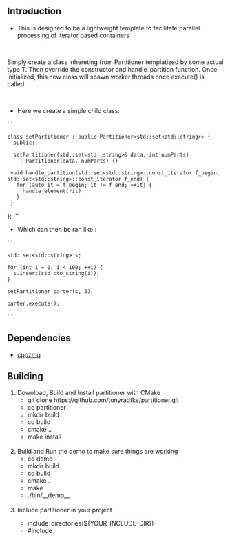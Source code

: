 <h2> Introduction </h2>

  - This is designed to be a lightweight template to facilitate parallel processing of iterator based containers

  <br>

  <p>
    Simply create a class inhereting from Partitioner templatized by some actual type T. Then override the constructor
    and handle_partition function. Once initialized, this new class will spawn worker threads once execute() is called. 
  </p>

  <br>

  - Here we create a simple child class.
  
  '''

    class setPartitioner : public Partitioner<std::set<std::string>> {
      public: 

      setPartitioner(std::set<std::string>& data, int numParts) 
        : Partitioner(data, numParts) {}

     void handle_partition(std::set<std::string>::const_iterator f_begin, std::set<std::string>::const_iterator f_end) {
       for (auto it = f_begin; it != f_end; ++it) { 
         handle_element(*it)
       }  
     }
   };
 '''

  - Which can then be ran like : 

  '''

    std::set<std::string> s;

    for (int i = 0; i < 100; ++i) {
      s.insert(std::to_string(i));
    }

    setPartitioner parter(s, 5); 

    parter.execute();
  ''' 

<h2> Dependencies </h2>

  - [cppzmq](https://github.com/zeromq/cppzmq)


<h2> Building </h2>

<ol>
 <li> Download, Build and Install partitioner with CMake 
    <ul>
      <li> git clone https://github.com/tonyradtke/partitioner.git </li>
      <li> cd partitioner </li>
      <li> mkdir build </li>
      <li> cd build </li>
      <li> cmake .. </li>
      <li> make install </li>
    </ul>
  </li>
  <br>
  <li>  Build and Run the demo to make sure things are working 
    <ul> 
      <li> cd demo </li>
      <li> mkdir build </li>
      <li> cd build </li>
      <li> cmake . </li>
      <li> make </li>
      <li> ./bin/__demo__ </li>
    </ul>
  </li>
  <br>
  <li> Include partitioner in your project </li>
    <ul>
      <li> include_directories(${YOUR_INCLUDE_DIR})  </li>
      <li> #include <Partitioner.hh> </li>
    </ul> 
  </li>
  <br>
</ol>





